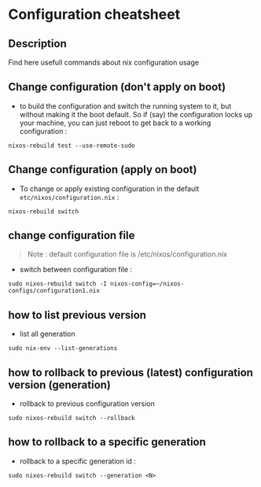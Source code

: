# Configuration cheatsheet

## Description

Find here usefull commands about nix configuration usage

## Change configuration (don't apply on boot)

- to build the configuration and switch the running system to it, but without making it the boot default. So if (say) the configuration locks up your machine, you can just reboot to get back to a working configuration :
```
nixos-rebuild test --use-remote-sudo
```

## Change configuration (apply on boot)

- To change or apply existing configuration in the default `etc/nixos/configuration.nix` :
```
nixos-rebuild switch
```

## change configuration file

> Note : default configuration file is /etc/nixos/configuration.nix

- switch between configuration file :
```
sudo nixos-rebuild switch -I nixos-config=~/nixos-configs/configuration1.nix
```

## how to list previous version

- list all generation
```
sudo nix-env --list-generations
```

## how to rollback to previous (latest) configuration version (generation)

- rollback to previous configuration version
```
sudo nixos-rebuild switch --rollback
```

## how to rollback to a specific generation

- rollback to a specific generation id :
```
sudo nixos-rebuild switch --generation <N>
```